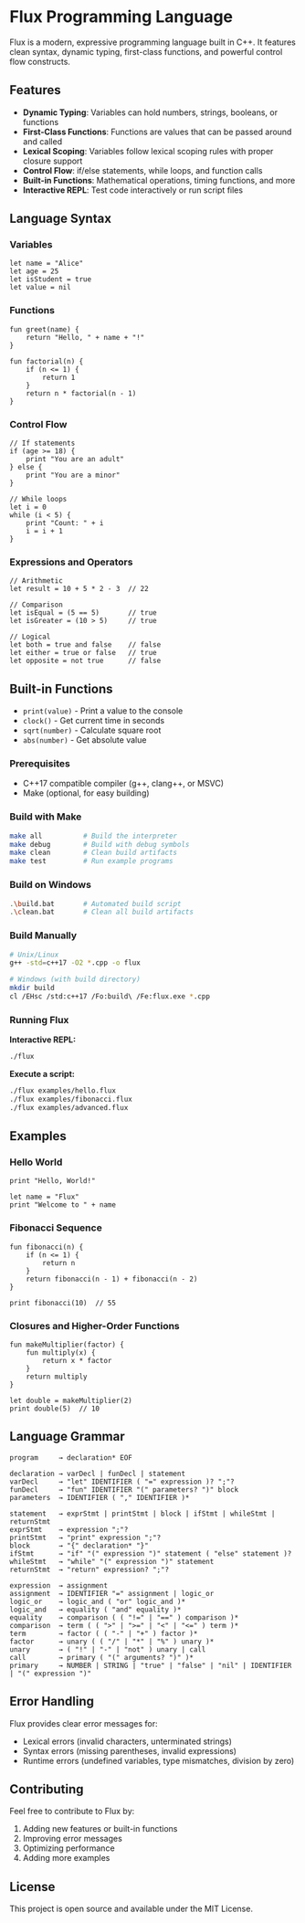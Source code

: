 # Flux Programming Language

Flux is a modern, expressive programming language built in C++. It features clean syntax, dynamic typing, first-class functions, and powerful control flow constructs.

## Features

- **Dynamic Typing**: Variables can hold numbers, strings, booleans, or functions
- **First-Class Functions**: Functions are values that can be passed around and called
- **Lexical Scoping**: Variables follow lexical scoping rules with proper closure support
- **Control Flow**: if/else statements, while loops, and function calls
- **Built-in Functions**: Mathematical operations, timing functions, and more
- **Interactive REPL**: Test code interactively or run script files

## Language Syntax

### Variables
```flux
let name = "Alice"
let age = 25
let isStudent = true
let value = nil
```

### Functions
```flux
fun greet(name) {
    return "Hello, " + name + "!"
}

fun factorial(n) {
    if (n <= 1) {
        return 1
    }
    return n * factorial(n - 1)
}
```

### Control Flow
```flux
// If statements
if (age >= 18) {
    print "You are an adult"
} else {
    print "You are a minor"
}

// While loops
let i = 0
while (i < 5) {
    print "Count: " + i
    i = i + 1
}
```

### Expressions and Operators
```flux
// Arithmetic
let result = 10 + 5 * 2 - 3  // 22

// Comparison
let isEqual = (5 == 5)       // true
let isGreater = (10 > 5)     // true

// Logical
let both = true and false    // false
let either = true or false   // true
let opposite = not true      // false
```

## Built-in Functions

- `print(value)` - Print a value to the console
- `clock()` - Get current time in seconds
- `sqrt(number)` - Calculate square root
- `abs(number)` - Get absolute value


### Prerequisites
- C++17 compatible compiler (g++, clang++, or MSVC)
- Make (optional, for easy building)

### Build with Make
```bash
make all          # Build the interpreter
make debug        # Build with debug symbols
make clean        # Clean build artifacts
make test         # Run example programs
```

### Build on Windows
```bash
.\build.bat       # Automated build script
.\clean.bat       # Clean all build artifacts
```

### Build Manually
```bash
# Unix/Linux
g++ -std=c++17 -O2 *.cpp -o flux

# Windows (with build directory)
mkdir build
cl /EHsc /std:c++17 /Fo:build\ /Fe:flux.exe *.cpp
```

### Running Flux

**Interactive REPL:**
```bash
./flux
```

**Execute a script:**
```bash
./flux examples/hello.flux
./flux examples/fibonacci.flux
./flux examples/advanced.flux
```

## Examples

### Hello World
```flux
print "Hello, World!"

let name = "Flux"
print "Welcome to " + name
```

### Fibonacci Sequence
```flux
fun fibonacci(n) {
    if (n <= 1) {
        return n
    }
    return fibonacci(n - 1) + fibonacci(n - 2)
}

print fibonacci(10)  // 55
```

### Closures and Higher-Order Functions
```flux
fun makeMultiplier(factor) {
    fun multiply(x) {
        return x * factor
    }
    return multiply
}

let double = makeMultiplier(2)
print double(5)  // 10
```

## Language Grammar

```
program     → declaration* EOF

declaration → varDecl | funDecl | statement
varDecl     → "let" IDENTIFIER ( "=" expression )? ";"?
funDecl     → "fun" IDENTIFIER "(" parameters? ")" block
parameters  → IDENTIFIER ( "," IDENTIFIER )*

statement   → exprStmt | printStmt | block | ifStmt | whileStmt | returnStmt
exprStmt    → expression ";"?
printStmt   → "print" expression ";"?
block       → "{" declaration* "}"
ifStmt      → "if" "(" expression ")" statement ( "else" statement )?
whileStmt   → "while" "(" expression ")" statement
returnStmt  → "return" expression? ";"?

expression  → assignment
assignment  → IDENTIFIER "=" assignment | logic_or
logic_or    → logic_and ( "or" logic_and )*
logic_and   → equality ( "and" equality )*
equality    → comparison ( ( "!=" | "==" ) comparison )*
comparison  → term ( ( ">" | ">=" | "<" | "<=" ) term )*
term        → factor ( ( "-" | "+" ) factor )*
factor      → unary ( ( "/" | "*" | "%" ) unary )*
unary       → ( "!" | "-" | "not" ) unary | call
call        → primary ( "(" arguments? ")" )*
primary     → NUMBER | STRING | "true" | "false" | "nil" | IDENTIFIER | "(" expression ")"
```

## Error Handling

Flux provides clear error messages for:
- Lexical errors (invalid characters, unterminated strings)
- Syntax errors (missing parentheses, invalid expressions)
- Runtime errors (undefined variables, type mismatches, division by zero)

## Contributing

Feel free to contribute to Flux by:
1. Adding new features or built-in functions
2. Improving error messages
3. Optimizing performance
4. Adding more examples

## License

This project is open source and available under the MIT License.
